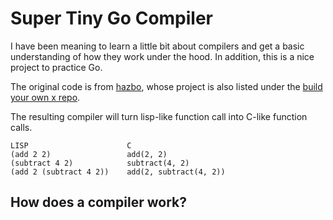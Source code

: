 # Super Tiny Go Compiler

I have been meaning to learn a little bit about compilers and get a basic understanding of how they work under the hood. In addition, this is a nice project to practice Go.

The original code is from [hazbo](https://github.com/hazbo/the-super-tiny-compiler), whose project is also listed under the [build your own x repo](https://github.com/codecrafters-io/build-your-own-x?tab=readme-ov-file#build-your-own-programming-language).

The resulting compiler will turn lisp-like function call into C-like function calls.
```
LISP                      C
(add 2 2)                 add(2, 2)
(subtract 4 2)            subtract(4, 2)
(add 2 (subtract 4 2))    add(2, subtract(4, 2))

```

## How does a compiler work?



